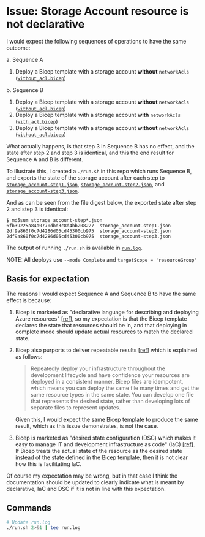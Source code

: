 # Issue: Storage Account resource is not declarative

I would expect the following sequences of operations to have the same outcome:

a. Sequence A
  1. Deploy a Bicep template with a storage account **without** `networkAcls` ([`without_acl.bicep`](./without_acl.bicep))

b. Sequence B
  1. Deploy a Bicep template with a storage account **without** `networkAcls` ([`without_acl.bicep`](./without_acl.bicep))
  2. Deploy a Bicep template with a storage account **with** `networkAcls` ([`with_acl.bicep`](./with_acl.bicep))
  3. Deploy a Bicep template with a storage account **without** `networkAcls` ([`without_acl.bicep`](./without_acl.bicep))

What actually happens, is that step 3 in Sequence B has no effect, and the state
after step 2 and step 3 is identical, and this the end result for Sequence A and
B is different.

To illustrate this, I created a `./run.sh` in this repo which runs Sequence B,
and exports the state of the storage account after each step to
[`storage_account-step1.json`](./storage_account-step1.json),
[`storage_account-step2.json`](./storage_account-step2.json), and
[`storage_account-step3.json`](./storage_account-step3.json).

And as can be seen from the file digest below, the exported state after step 2 and step 3 is
identical:

```console
$ md5sum storage_account-step*.json
6fb39225a84a0770dbd3c8d4bb208227  storage_account-step1.json
2df9a860f0c7d4286d05cd45300cb975  storage_account-step2.json
2df9a860f0c7d4286d05cd45300cb975  storage_account-step3.json
```

The output of running `./run.sh` is available in [`run.log`](./run.log).

NOTE: All deploys use `--mode Complete` and `targetScope = 'resourceGroup'`

## Basis for expectation

The reasons I would expect Sequence A and Sequence B to have the same effect is
because:

1. Bicep is marketed as "declarative language for describing and deploying Azure
   resources" [[ref](https://github.com/Azure/bicep)], so my expectation is that
   the Bicep template declares the state that resources should be in, and that
   deploying in complete mode should update actual resources to match the
   declared state.

2. Bicep also purports to deliver repeatable results
   [[ref](https://learn.microsoft.com/en-us/azure/azure-resource-manager/bicep/overview?tabs=bicep)]
   which is explained as follows:
    > Repeatedly deploy your infrastructure throughout the development lifecycle
    > and have confidence your resources are deployed in a consistent manner.
    > Bicep files are idempotent, which means you can deploy the same file many
    > times and get the same resource types in the same state. You can develop one
    > file that represents the desired state, rather than developing lots of
    > separate files to represent updates.

    Given this, I would expect the same Bicep template to produce the same
    result, which as this issue demonstrates, is not the case.

3. Bicep is marketed as "desired state configuration (DSC) which makes it easy
   to manage IT and development infrastructure as code" (IaC)
   [[ref](https://learn.microsoft.com/en-us/azure/developer/terraform/comparing-terraform-and-bicep?tabs=comparing-bicep-terraform-integration-features)].
   If Bicep treats the actual state of the resource as the desired state instead
   of the state defined in the Bicep template, then it is not clear how this is
   facilitating IaC.

Of course my expectation may be wrong, but in that case I think the
documentation should be updated to clearly indicate what is meant by
declarative, IaC and DSC if it is not in line with this expectation.

## Commands

```bash
# Update run.log
./run.sh 2>&1 | tee run.log
```

